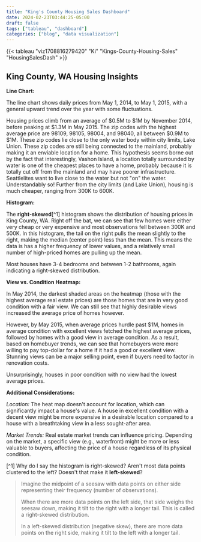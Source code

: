 ```yaml
---
title: "King's County Housing Sales Dashboard"
date: 2024-02-23T03:44:25-05:00
draft: false
tags: ["tableau", "dashboard"]
categories: ["blog", "data visualization"]
---
```



{{< tableau "viz1708816279420" "Ki" "Kings-County-Housing-Sales" "HousingSalesDash" >}}

## King County, WA Housing Insights

**Line Chart:**

The line chart shows daily prices from May 1, 2014, to May 1, 2015, with a general upward trend over the year with some fluctuations. 

Housing prices climb from an average of $0.5M to $1M by November 2014, before peaking at $1.3M in May 2015. The zip codes with the highest average price are 98109, 98105, 98004, and 98040, all between $0.9M to $1M. These zip codes lie close to the only water body within city limits, Lake Union. These zip codes are still being connected to the mainland, probably making it an enviable location for a home. This hypothesis seems borne out by the fact that interestingly, Vashon Island, a location totally surrounded by water is one of the cheapest places to have a home, probably because it is totally cut off from the mainland and may have poorer infrastructure. Seattlelites want to live close to the water but not "on" the water. Understandably so! Further from the city limits (and Lake Union), housing is much cheaper, ranging from 300K to 600K.

**Histogram:**

The **right-skewed**[^1] histogram shows the distribution of housing prices in King County, WA. Right off the bat, we can see that few homes were either very cheap or very expensive and most observations fell between 300K and 500K. In this histogram, the tail on the right pulls the mean slightly to the right, making the median (center point) less than the mean. This means the data is has a higher frequency of lower values, and a relatively small number of high-priced homes are pulling up the mean.

Most houses have 3-4 bedrooms and between 1-2 bathrooms, again indicating a right-skewed distribution.

**View vs. Condition Heatmap:**

In May 2014, the darkest shaded areas on the heatmap (those with the highest average real estate prices) are those homes that are in very good condition with a fair view. We can still see that highly desirable views increased the average price of homes however.

However, by May 2015, when average prices hurdle past $1M, homes in average condition with excellent views fetched the highest average prices, followed by homes with a good view in average condition. As a result, based on homebuyer trends, we can see that homebuyers were more willing to pay top-dollar for a home if it had a good or excellent view. Stunning views can be a major selling point, even if buyers need to factor in renovation costs.

Unsurprisingly, houses in poor condition with no view had the lowest average prices.

**Additional Considerations:**

_Location:_ The heat map doesn't account for location, which can significantly impact a house's value. A house in excellent condition with a decent view might be more expensive in a desirable location compared to a house with a breathtaking view in a less sought-after area.

_Market Trends:_ Real estate market trends can influence pricing. Depending on the market, a specific view (e.g., waterfront) might be more or less valuable to buyers, affecting the price of a house regardless of its physical condition.

[^1] Why do I say the histogram is right-skewed? Aren't most data points clustered to the left? Doesn't that make it **left-skewed**?

> Imagine the midpoint of a seesaw with data points on either side representing their frequency (number of observations). 
> 
> When there are more data points on the left side, that side weighs the seesaw down, making it tilt to the right with a longer tail. This is called a right-skewed distribution. 
> 
> In a left-skewed distribution (negative skew), there are more data points on the right side, making it tilt to the left with a longer tail.
